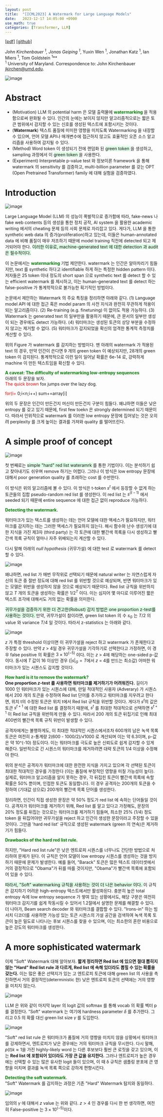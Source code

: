 ```yaml
---
layout: post
title:  "[ICML2023] A Watermark for Large Language Models"
date:   2023-12-17 14:05:00 +0900
use_math: true
categories: [Transformer, LLM]
---
```


[[pdf]](https://proceedings.mlr.press/v202/kirchenbauer23a/kirchenbauer23a.pdf)
[[github]](https://github.com/jwkirchenbauer/lm-watermarking)

**John Kirchenbauer <sup>1*</sup>, Jonas Geiping <sup>1*</sup>, Yuxin Wen <sup>1</sup>, Jonathan Katz <sup>1</sup>, Ian Miers <sup>1</sup>, Tom Goldstein <sup>1</sup>**
<br><sup>1</sup> University of Maryland. Correspondence to: John Kirchenbauer <jkirchen@umd.edu>.
 &emsp;

![image](https://github.com/yong1-kim/yong1-kim.github.io/assets/42200027/17fdea52-8a0b-45cb-a818-3a38e9c7eac7)

# Abstract
- (Motivation) LLM 의 potential harm 은 모델 출력물에 <span style='color:green;font-weight:bold'> watermarking </span> 을 적용함으로써 완화될 수 있다. 인간의 눈에는 보이지 않지만 알고리즘적으로는 짧은 토큰 범위에서 감지할 수 있는 신호를 생성된 텍스트에 포함시키는 것이다. 
- (**Watermark**) 텍스트 품질에 미미한 영향을 미치도록 Watermarking 을 내장할 수 있으며, 언어 모델 API나 매개변수에 접근하지 않고도 효율적인 오픈 소스 알고리즘을 사용하여 감지될 수 있다.
- (Method) Word token 이 생성되기 전에 랜덤화 된  <span style='background-color: #dcffe4'> green token </span> 을 생성하고, sampling 과정에서 이 <span style='background-color: #dcffe4'> green token </span> 을 사용한다.
- (Experiment) Interpretable p-value test 와 정보이론 framework 을 통해 watermark 의 sensitivity 를 검증하고, multi-billion parameter 를 갖는 OPT (Open Pretrained Transformer)
family 에 대해 실험을 검증하였다.

# Introduction
![image](https://github.com/yong1-kim/yong1-kim.github.io/assets/42200027/832d0665-cfea-433e-9c86-4151f415c64c)

Large Language Model (LLM) 의 성능이 폭발적으로 증가함에 따라, fake-news 나 fake web contents 등의 생성을 통한 정치 공작, AI system 을 활용한 academic writing 에서의 cheating 문제 등의 사회 문제로 자리잡고 있다.
게다가, LLM 을 통한 synthetic web data 의 증가(proliferation)하고 있는데, 이들은 human-annotated data 에 비해 품질이 매우 저조하기 때문에 model training 직전에 detected 되고 제거되어야 한다.
<span style='background-color: #dcffe4'> 이러한 이유로, machine-generated text 에 대한 detection 과 audit 은 필수적이다. </span>

이 논문에서는 <span style='color:green;font-weight:bold'> watermarking </span> 기법 제안한다. watermark 는 인간은 알아차리기 힘들지만, text 를 synthetic 하다고 identifiable 하게 하는 특정한 hidden pattern 이다. 저자들은 25 token 이내 정도의 short span 으로 synthetic text 를 detect 할 수 있는 efficient watermark 를 제시하고, 이는 human-generated text 를 detect 하는 false-positive 가 통계학적으로 불가능한 획기적인 방법이다.

논문에서 제안하는 Watermark 의 주요 특징을 정리하면 아래와 같다.
(1) Language model API 에 대한 접근 혹은 model param 의 사전 지식과 완전히 무관하게 적용이 되는 알고리즘이다.
(2) Re-training (e.g. finetuning) 이 없이도 적용 가능하다.
(3) Watermark 는 generated text 의 일부만을 활용하기 때문에, 큰 문서의 일부만 생성이 되는 경우에도 detect 가능하다.
(4) 워터마크는 생성된 토큰의 상당 부분을 수정하지 않고는 제거할 수 없다.
(5) 워터마크가 감지되었을 확신의 엄격한 통계적 측정치를 계산할 수 있다.

위의 Figure 가 watermark 를 감지하는 방법이다. 맨 아래의 watermark 가 적용된 text 의 경우, 만약 인간이 쓴다면 9 개의 green token 이 예상되지만, 28개의 green token 이 감지된다. 통계학적으로 이런 일이 일어날 확률은 6e-14 로, 강력하게 machine 이 만든 텍스트임을 확신할 수 있다. 

<span style='color:green;font-weight:bold'> A caveat: The difficulty of watermarking low-entropy sequences </span>
<br>
아래의 두 문장을 보자.
<br>
<span style='color:red'> The quick brown </span>  fox jumps over the lazy dog.

<span style='color:red'>for(i= </span> 0;i<n;i++) sum+=array[i]

위의 두 문장은 인간이 만든건지 머신이 만든건지 구분이 힘들다. 왜냐하면 이들은 낮은 entropy 를 갖고 있기 때문에, first few toekn 은 strongly determined 되기 때문이다.
따라서 인위적으로 watermark 를 이러한 low entropy 문장에 집어넣는 것은 오히려 perplexity 를 크게 높이는 결과를 가져와 quality 를 떨어뜨린다.

# A simple proof of concept
![image](https://github.com/yong1-kim/yong1-kim.github.io/assets/42200027/9982ebac-7f87-4710-9b49-1a2e947ebf9e)

첫 번째로는 <span style='background-color: #dcffe4'> simple "hard" red list wateramrk </span> 를 통한 기법이다. 이는 분석하기 쉽고 찾아내기도 쉬우며 remove 하기는 어렵다. 
그러나 이 방식은 low entropy 문장에 대해서 poor generation quality 를 초래하는 cost 를 수반한다.

이 방식은 위의 알고리즘에 볼 수 있다. 이 방식은 t-token $s^t$ 에서 등장할 수 없게 하는 토큰들의 집합 pseudo-random red list 를 생성한다. 이 red list 는 $s^{(t-1)}$ 에서 seeded 되기 때문에 entire sequence 에 대한 접근 없이 reproduce 가능하다.

<span style='color:green;font-weight:bold'> Detecting the watermark. </span><br>

워터마크가 있는 텍스트를 생성하는 데는 언어 모델에 대한 액세스가 필요하지만, 워터마크를 감지하는 데는 그러한 액세스가 필요하지 않는다. 해시 함수와 난수 생성기에 대한 지식을 가진 제3자 (third party) 는 각 토큰에 대한 빨간색 목록을 다시 생성하고 빨간색 목록 규칙이 얼마나 자주 위배되는지 계산할 수 있다. 

다시 말해 아래의 *null hypothesis* (귀무가설) 에 대한 test 로 watermark 를 detect 할 수 있다.

![image](https://github.com/yong1-kim/yong1-kim.github.io/assets/42200027/f40ae537-5935-4b6c-be3a-29b5b444ed7a)

왜냐하면, red list 가 매번 무작위로 선택되기 때문에 natural writer 는 자연스럽게 자신의 토큰 중 절반 정도에 대해 red list 를 위반할 것으로 예상되며, 반면 워터마크가 있는 모델은 위반을 생성하지 않을 것으로 예상되기 때문이다. 
Red list 규칙을 위반하지 않고 $T$ 개의 토큰을 생성하는 확률은 $1/2^T$ 이다.
이는 심지어 몇 마디로 이루어진 짧은 텍스트 조각에 대해서도 거의 없는 확률을 의미한다.

<span style='background-color: #dcffe4'> 귀무가설을 검증하기 위한 더 견고한(Robust) 감지 방법은 one proportion z-test를 사용하는 것이다. </span> 
만약, 귀무가설이 참이라면, green list token 의 수 $s_{G}$ 는 $T/2$ 의 value 와 variance $T/4$ 일 것이다. 따라서 z-statistics 는 아래와 같다.

![image](https://github.com/yong1-kim/yong1-kim.github.io/assets/42200027/6d40dec7-4f83-46f1-9ff2-c43344b3bc11)

$z$ 가 특정 threshold 이상이면 이 귀무가설을 reject 하고 watermark 가 존재한다고 주장할 수 있다. 만약 $z$ > 4일 경우 귀무가설을 기각하기로 선택한다고 가정하면, 이 경우 false positive 의 확률은 $3 × 10^{(-5)}$ 이다. 이는 $z$ > 4에 해당하는 one-sided p-값이다. 동시에 $T$ 값이 16 이상인 경우 ($|s|_G=T$에서 $z$ = 4를 만드는 최소값) 어떠한 워터마크가 있는 시퀀스도 감지할 것이다.

<span style='color:green;font-weight:bold'> How hard is it to remove the watermark?  </span><br>
**One proportion $z$-test 를 사용하면 워터마크를 제거하기가 어려워진다.** 
길이가 1000 인 워터마크가 있는 시퀀스에 대해, 만일 적대적인 사용자 (Adverary) 가 시퀀스에서 200 개의 토큰을 수정하여 Red list 단어를 추가하고 워터마크를 지우려고 한다면, 위치 t의 수정된 토큰은 위치 t에서 Red list 규칙을 위반할 것이다.
게다가 $s^t$의 값은 토큰 $s^{t+1}$ 에 대한 Red list 를 결정하기 때문에, $s^t$ 를 최대한 적대적으로 선택하면 $s^{t+1}$ 이 Red list 규칙을 위반하게 만들 수 있다. 따라서 200 개의 토큰 뒤집기로 인해 최대 400번의 빨간색 목록 규칙 위반이 발생할 수 있다.

공격자에게는 불행하게도, 이 최대한 적대적인 시퀀스에서조차 600개의 남은 녹색 목록 토큰은 여전히 z-통계량 2(600 - 1000/2)/√1000 로 계산되며 이는 약 6.3이며, p-값은 약 10^(-10) 정도이다. 
이는 워터마크를 극도로 높은 신뢰도로 쉽게 감지할 수 있게 해준다. 일반적으로 긴 시퀀스의 워터마크를 제거하려면 대략 토큰의 1/4 이상을 수정해야 한다.

위의 분석은 공격자가 워터마크에 대한 완전한 지식을 가지고 있으며 각 선택된 토큰이 최대한 적대적인 경우를 가정한다 (이는 품질에 부정적인 영향을 미칠 가능성이 높다).
실제로, 워터마크 알고리즘을 알지 못하는 경우, 각 뒤집힌 토큰이 빨간색 목록에 속할 확률은 50% 뿐이며, 인접한 토큰도 동일합니다. 
이 경우 공격자는 200개의 토큰을 수정하여 (기대값 상으로) 200개의 빨간색 목록 단어를 생성한다. 

정리하면, 인간이 직접 생성한 문장은 약 50% 정도가 red list 에 속하는 단어들일 것이다. 
공격자가 워터마크를 제거하기 위해, Red list 를 알고 있다고 가정해도, 문장의 20% 정도를 뒤집는 것으로는 워터마크를 제거하기 힘들며, 최소한 25% (1/4) 정도 token 을 뒤집어야만 귀무가설을 reject 하고 인간이 생성한 문장이라고 주장할 수 있을 것이다. 그만큼 'hard red list' 규칙으로 생성된 watermark (green 의 연속)은 제거하기가 힘들다.  

<span style='color:green;font-weight:bold'> Drawbacks of the hard red list rule.  </span><br>

하지만, "Hard red list rule"은 낮은 엔트로피 시퀀스를 너무나도 간단한 방법으로 처리하여 문제가 된다. 이 규칙은 언어 모델이 low entropy 시퀀스를 생성하는 것을 방지하기 때문에 문제가 발생한다. 
예를 들어, "Barack" 토큰은 많은 텍스트 데이터셋에서 거의 결정적으로 "Obama"가 뒤를 따를 것이지만, "Obama"가 빨간색 목록에 포함되어 있을 수 있다.

<span style='background-color: #dcffe4'> 따라서, "Soft" watermarking 규칙을 사용하는 것이 더 나은 behavior 이다. </span> 이 규칙은 감지하기 어려운 high-entropy 텍스트에서만 활성화된다. 
충분히 높은 total entropy 속에 low entropy sequence 가 쌓여 있는 상황에서도, 해당 구문은 여전히 워터마크 감지기를 쉽게 작동시킬 수 있어서 1.2절에서 설명한 문제를 해결할 수 있다. 
더 나아가, Beam search decoder 와 워터마크를 결합할 수 있다. "Irons-in" 하는 빔 서치 디코더를 사용하면 가능성 있는 토큰 시퀀스의 가설 공간을 검색하여 녹색 목록 토큰이 높은 밀도로 나타나는 후보 시퀀스를 찾을 수 있으며, 이는 최소한의 혼란 비용으로 높은 강도의 워터마크를 생성한다.

# A more sophisticated watermark
이제 "Soft" Watermark 대해 알아보자. 
**짧게 정리하면 Red list 에 있으면 절대 뽑히지 않는 "Hard" Red list rule 과 다르게, Red list 에 속해 있더라도 뽑힐 수 있는 확률을 갖는다.**
이는 많은 좋은 선택지가 있는 고 엔트로피 토큰에 대해 green list 의 사용을 촉진하면서 거의 결정적인(deterministic 한) 낮은 엔트로피 토큰의 선택에는 거의 영향을 미치지 않는다.

![image](https://github.com/yong1-kim/yong1-kim.github.io/assets/42200027/ac2734dd-d517-4d0f-9cb0-442e2eae117d)

LLM 은 위와 같이 마지막 layer 의 logit 값의 softmax 를 통해 vocab 의 확률 벡터 p 를 결정한다. "Soft" watermark 는 여기에 hardness parameter $\delta$ 를 추가한다. 그리고 0.5 의 확률 대신 green list size $\gamma$ 를 도입한다.

![image](https://github.com/yong1-kim/yong1-kim.github.io/assets/42200027/58dfacd7-dcd6-4564-875e-abeb7a60dfd2)

"Soft" red list rule 은 워터마크가 품질에 거의 영향을 미치지 않을 상황에서 워터마크를 강제하면서, 엔트로피가 낮은 경우에는 거의 워터마크 규칙을 무시한다.
다시 말해, $p(t)k ≈ 1$을 가진 highly-likely word 는 다른 후보보다 훨씬 큰 로짓을 갖고 있으며, 이는 **Red list 에 포함되어 있더라도 가장 큰 값을 유지한다.**
그러나 엔트로피가 높은 경우에는 선택할 수 있는 많은 유사한 logit 들이 있으며, 이 때 δ 규칙은 샘플링 분포에 큰 영향을 미치며 결과를 녹색 목록 쪽으로 강하게 편향시킨다.

<span style='color:green;font-weight:bold'> Detecting the soft watermark. </span><br>
"Soft" Watermark 를 감지하는 과정은 기존 "Hard" Watermark 탐지와 동일하다.

![image](https://github.com/yong1-kim/yong1-kim.github.io/assets/42200027/196c4f19-e90b-464b-87bc-1571778a58ad)

임의의 $\gamma$ 에 대해서 $z$ value 는 위와 같다. 
$z>4$ 인 경우를 다시 한 번 생각하면, 여전히 False-positive 는 $3 × 10^{(-5)}$이다.

